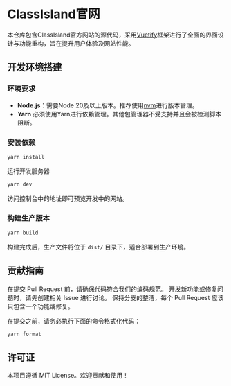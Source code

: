 # ClassIsland官网

本仓库包含ClassIsland官方网站的源代码，采用[Vuetify](https://vuetifyjs.com/)框架进行了全面的界面设计与功能重构，旨在提升用户体验及网站性能。

## 开发环境搭建

### 环境要求

- **Node.js**：需要Node 20及以上版本。推荐使用[nvm](https://github.com/nvm-sh/nvm)进行版本管理。
- **Yarn** 必须使用Yarn进行依赖管理。其他包管理器不受支持并且会被检测脚本阻断。

### 安装依赖

```sh
yarn install
```

运行开发服务器

```sh
yarn dev
```

访问控制台中的地址即可预览开发中的网站。

### 构建生产版本

```sh
yarn build
```

构建完成后，生产文件将位于 `dist/` 目录下，适合部署到生产环境。

## 贡献指南

在提交 Pull Request 前，请确保代码符合我们的编码规范。
开发新功能或修复问题时，请先创建相关 Issue 进行讨论。
保持分支的整洁，每个 Pull Request 应该只包含一个功能或修复。

在提交之前，请务必执行下面的命令格式化代码：

```sh
yarn format
```

## 许可证

本项目遵循 MIT License。欢迎贡献和使用！
